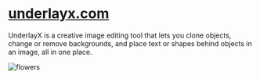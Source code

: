 
# [underlayx.com](https://underlayx.com)

UnderlayX is a creative image editing tool that lets you clone objects, change or remove backgrounds, and place text or shapes behind objects in an image, all in one place.

![flowers](https://github.com/user-attachments/assets/7bff2f62-07bf-4a19-94a4-15a8711edabd)

